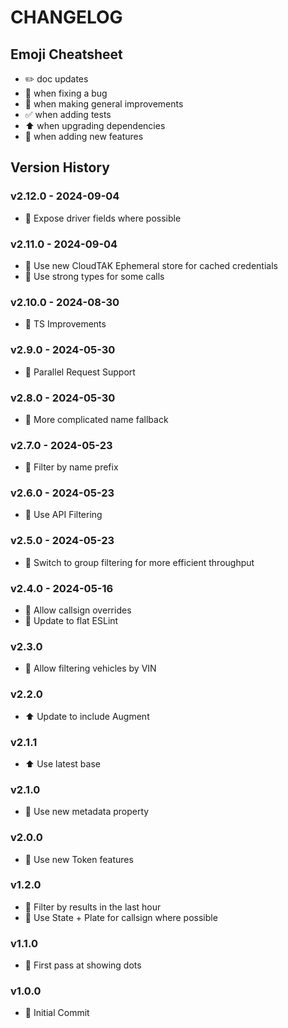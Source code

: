 # CHANGELOG

## Emoji Cheatsheet
- :pencil2: doc updates
- :bug: when fixing a bug
- :rocket: when making general improvements
- :white_check_mark: when adding tests
- :arrow_up: when upgrading dependencies
- :tada: when adding new features

## Version History

### v2.12.0 - 2024-09-04

- :tada: Expose driver fields where possible

### v2.11.0 - 2024-09-04

- :rocket: Use new CloudTAK Ephemeral store for cached credentials
- :rocket: Use strong types for some calls

### v2.10.0 - 2024-08-30

- :rocket: TS Improvements

### v2.9.0 - 2024-05-30

- :rocket: Parallel Request Support

### v2.8.0 - 2024-05-30

- :rocket: More complicated name fallback

### v2.7.0 - 2024-05-23

- :rocket: Filter by name prefix

### v2.6.0 - 2024-05-23

- :rocket: Use API Filtering

### v2.5.0 - 2024-05-23

- :rocket: Switch to group filtering for more efficient throughput

### v2.4.0 - 2024-05-16

- :rocket: Allow callsign overrides
- :rocket: Update to flat ESLint

### v2.3.0

- :rocket: Allow filtering vehicles by VIN

### v2.2.0

- :arrow_up: Update to include Augment

### v2.1.1

- :arrow_up: Use latest base

### v2.1.0

- :rocket: Use new metadata property

### v2.0.0

- :rocket: Use new Token features

### v1.2.0

- :rocket: Filter by results in the last hour
- :rocket: Use State + Plate for callsign where possible

### v1.1.0

- :rocket: First pass at showing dots

### v1.0.0

- :tada: Initial Commit
